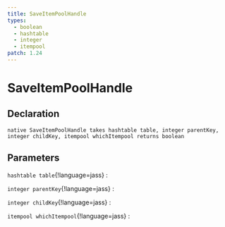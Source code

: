 ```yaml
---
title: SaveItemPoolHandle
types:
  - boolean
  - hashtable
  - integer
  - itempool
patch: 1.24
---
```


# SaveItemPoolHandle

## Declaration

```jass
native SaveItemPoolHandle takes hashtable table, integer parentKey, integer childKey, itempool whichItempool returns boolean
```

## Parameters
`hashtable table`{!language=jass}
: 

`integer parentKey`{!language=jass}
: 

`integer childKey`{!language=jass}
: 

`itempool whichItempool`{!language=jass}
: 
